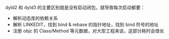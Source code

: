 dyld2 和 dyld3 的主要区别就是没有启动闭包，就导致每次启动都要：

* 解析动态库的依赖关系
* 解析 LINKEDIT，找到 bind & rebase 的指针地址，找到 bind 符号的地址
* 注册 objc 的 Class/Method 等元数据，对大型工程来说，这部分耗时会很长